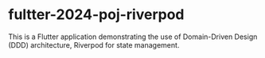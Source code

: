 # fultter-2024-poj-riverpod

This is a Flutter application demonstrating the use of Domain-Driven Design (DDD) architecture, Riverpod for state management.
